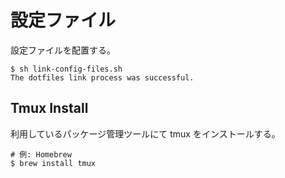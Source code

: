 # 設定ファイル

設定ファイルを配置する。

```shell
$ sh link-config-files.sh
The dotfiles link process was successful.
```

## Tmux Install

利用しているパッケージ管理ツールにて tmux をインストールする。

```shell
# 例: Homebrew
$ brew install tmux
```
